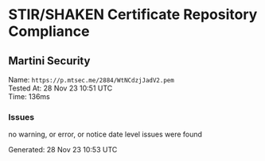 # STIR/SHAKEN Certificate Repository Compliance

## Martini Security

Name: `https://p.mtsec.me/2884/WtNCdzjJadV2.pem`\
Tested At: 28 Nov 23 10:51 UTC\
Time: 136ms

### Issues

no warning, or error, or notice date level issues were found

Generated: 28 Nov 23 10:53 UTC